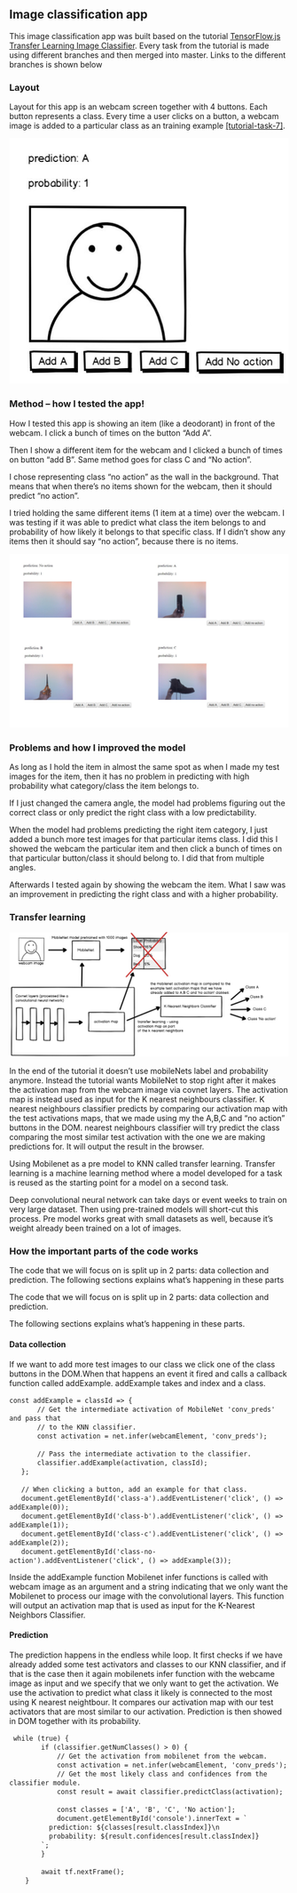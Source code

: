 ## Image classification app

This image classification app was built based on the tutorial [TensorFlow.js Transfer Learning Image Classifier](https://codelabs.developers.google.com/codelabs/tensorflowjs-teachablemachine-codelab/index.html#0).
Every task from the tutorial is made using different branches and then merged into master. Links to the different branches is shown below

### Layout
Layout for this app is an webcam screen together with 4 buttons. Each button represents a class. Every time a user clicks on a button, a webcam image is added to a particular class as an training example [[tutorial-task-7]](https://codelabs.developers.google.com/codelabs/tensorflowjs-teachablemachine-codelab/index.html#6).

![Layout - webcam and 4 buttons](https://github.com/markat1/mt-image-classifier-assignment/blob/master/images/layout.jpg)

### Method – how I tested the app!

How I tested this app is showing an item (like a deodorant) in front of the webcam. I click a bunch of times on the button “Add A”.

 Then I show a different item for the webcam and I clicked a bunch of times on button “add B”. Same method goes for class C and “No action”.  

I chose representing class “no action” as the wall in the background. That means that when there’s no items shown for the webcam,  then it should predict “no action”. 

I tried holding the same different items (1 item at a time) over the webcam. I was testing if it was able to predict what class the item belongs to and probability of how likely it belongs to that specific class. If I didn’t show any items then it should say “no action”, because there is no items.

![Classes - A, B, C and "No action"](https://github.com/markat1/mt-image-classifier-assignment/blob/master/images/classes.jpg)


### Problems and how I improved the model

As long as I hold the item in almost the same spot as when I made my test images for the item, then it has no problem in predicting with high probability what category/class the item belongs to. 

If I just changed the camera angle, the model had problems figuring out the correct class or only predict the right class with a low predictability. 

When the model had problems predicting the right item category, I just added a bunch more test images for that particular items class.  I did this I showed the webcam the particular item and then click a bunch of times on that particular button/class it should belong to. I did that from multiple angles. 

Afterwards I tested again by showing the webcam the item. What I saw was an improvement in predicting the right class and with a higher probability. 

### Transfer learning
![Transfer learning - Using MobileNet as pre model to K-nearest neighbours"](https://github.com/markat1/mt-image-classifier-assignment/blob/master/images/transfer_learning.jpg)

In the end of the tutorial it doesn’t use mobileNets label and probability anymore. Instead the tutorial wants MobileNet to stop right after it  makes the activation map from the webcam image via covnet layers. The activation map is instead used as input for the K nearest neighbours classifier.  K nearest neighbours classifier predicts by comparing our activation map with the test activations maps, that we made using my the A,B,C and “no action” buttons in the DOM. nearest neighbours classifier will try predict the class comparing the most similar test activation with the one we are making predictions for. It will output the result in the browser.

Using Mobilenet as a pre model to KNN called transfer learning. Transfer learning is a machine learning method where a model developed for a task is reused as the starting point for a model on a second task. 

Deep convolutional neural network can take days or event weeks to train on very large dataset. Then using pre-trained models will short-cut this process. Pre model works  great with small datasets as well, because it’s weight already been trained on a lot of images. 

### How the important parts of the code works
The code that we will focus on is split up in 2 parts: data collection and prediction. The following sections explains what’s happening in these parts

The code that we will focus on is split up in 2 parts: data collection and prediction. 

The following sections explains what’s happening in these parts.

#### Data collection
If we want to add more test images to our class we click one of the class buttons in the DOM.When that happens an event it fired and calls a callback function called addExample. addExample takes and index and a class. 


 ````
 const addExample = classId => {
        // Get the intermediate activation of MobileNet 'conv_preds' and pass that
        // to the KNN classifier.
        const activation = net.infer(webcamElement, 'conv_preds');

        // Pass the intermediate activation to the classifier.
        classifier.addExample(activation, classId);
    };

    // When clicking a button, add an example for that class.
    document.getElementById('class-a').addEventListener('click', () => addExample(0));
    document.getElementById('class-b').addEventListener('click', () => addExample(1));
    document.getElementById('class-c').addEventListener('click', () => addExample(2));
    document.getElementById('class-no-action').addEventListener('click', () => addExample(3));    
````
    
Inside the addExample function Mobilenet infer functions is called with webcam image as  an argument and a string indicating that we only want the Mobilenet to process our image with the convolutional layers. This function will output an activation map that is used as input for the K-Nearest Neighbors Classifier.

#### Prediction

The prediction happens in the endless while loop. It first checks if we have already added some test activators and classes to our KNN classifier, and if that is the case then it again mobilenets infer function with the webcame image as input and we specify that we only want to get the activation. We use the activation to predict what class it likely is connected to the most using K nearest neightbour. It compares our activation map with our test activators that are most similar to our activation. Prediction is then showed in DOM together with its probability.   

````
 while (true) {
        if (classifier.getNumClasses() > 0) {
            // Get the activation from mobilenet from the webcam.
            const activation = net.infer(webcamElement, 'conv_preds');
            // Get the most likely class and confidences from the classifier module.
            const result = await classifier.predictClass(activation);

            const classes = ['A', 'B', 'C', 'No action'];
            document.getElementById('console').innerText = `
          prediction: ${classes[result.classIndex]}\n
          probability: ${result.confidences[result.classIndex]}
        `;
        }

        await tf.nextFrame();
    }
````